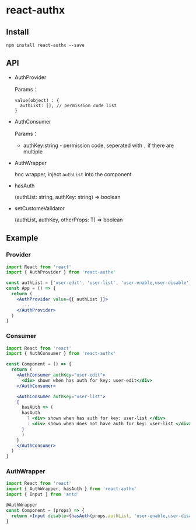 # react-authx 

## Install

`npm install react-authx --save`

## API

- AuthProvider

  Params：

  ```
  value(object) : {
    authList: [], // permission code list
  }
  ```

- AuthConsumer

  Params：

  - authKey:string - permission code, seperated with `,` if there are multiple

- AuthWrapper

  hoc wrapper, inject `authList` into the component

- hasAuth

  (authList: string, authKey: string) => boolean

- setCustomeValidator

  (authList, authKey, otherProps: T) => boolean

## Example

### Provider

```jsx
import React from 'react'
import { AuthProvider } from 'react-authx'

const authList = ['user-edit', 'user-list', 'user-enable,user-disable']
const App = () => {
  return (
    <AuthProvider value={{ authList }}>
      ...
    </AuthProvider>
  )
}
```

### Consumer

```jsx
import React from 'react'
import { AuthConsumer } from 'react-authx'

const Component = () => {
  return (
    <AuthConsumer authKey="user-edit">
      <div> shown when has auth for key: user-edit</div>
    </AuthConsumer>

    <AuthConsumer authKey="user-list">
    {
      hasAuth => (
      hasAuth
        ? <div> shown when has auth for key: user-list </div>
        : <div> shown when does not have auth for key: user-list </div>
      }
      )
    }
    </AuthConsumer>
  )
}
```

### AuthWrapper

```jsx
import React from 'react'
import { AuthWrapper, hasAuth } from 'react-authx'
import { Input } from 'antd'

@AuthWrapper
const Component = (props) => {
  return <Input disable={hasAuth(props.authList, 'user-enable,user-disable')} />
}
```
